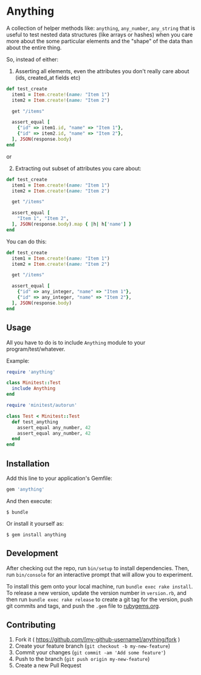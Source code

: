 # Anything

A collection of helper methods like: `anything`, `any_number`, `any_string` that is useful to test nested data structures (like arrays or hashes) when you care more about the some particular elements and the "shape" of the data than about the entire thing.

So, instead of either:

1. Asserting all elements, even the attributes you don't really care about (ids, created_at fields etc)

```ruby
def test_create
  item1 = Item.create!(name: "Item 1")
  item2 = Item.create!(name: "Item 2")

  get "/items"

  assert_equal [
    {"id" => item1.id, "name" => "Item 1"},
    {"id" => item2.id, "name" => "Item 2"},
  ], JSON(response.body)
end
```

or

2. Extracting out subset of attributes you care about:

```ruby
def test_create
  item1 = Item.create!(name: "Item 1")
  item2 = Item.create!(name: "Item 2")

  get "/items"

  assert_equal [
    "Item 1", "Item 2",
  ], JSON(response.body).map { |h| h['name'] }
end
```

You can do this:

```ruby
def test_create
  item1 = Item.create!(name: "Item 1")
  item2 = Item.create!(name: "Item 2")

  get "/items"

  assert_equal [
    {"id" => any_integer, "name" => "Item 1"},
    {"id" => any_integer, "name" => "Item 2"},
  ], JSON(response.body)
end
```

## Usage

All you have to do is to include `Anything` module to your program/test/whatever.

Example:

```ruby
require 'anything'

class Minitest::Test
  include Anything
end

require 'minitest/autorun'

class Test < Minitest::Test
  def test_anything
    assert_equal any_number, 42
    assert_equal any_number, 42
  end
end
```

## Installation

Add this line to your application's Gemfile:

```ruby
gem 'anything'
```

And then execute:

    $ bundle

Or install it yourself as:

    $ gem install anything


## Development

After checking out the repo, run `bin/setup` to install dependencies. Then, run `bin/console` for an interactive prompt that will allow you to experiment.

To install this gem onto your local machine, run `bundle exec rake install`. To release a new version, update the version number in `version.rb`, and then run `bundle exec rake release` to create a git tag for the version, push git commits and tags, and push the `.gem` file to [rubygems.org](https://rubygems.org).

## Contributing

1. Fork it ( https://github.com/[my-github-username]/anything/fork )
2. Create your feature branch (`git checkout -b my-new-feature`)
3. Commit your changes (`git commit -am 'Add some feature'`)
4. Push to the branch (`git push origin my-new-feature`)
5. Create a new Pull Request
